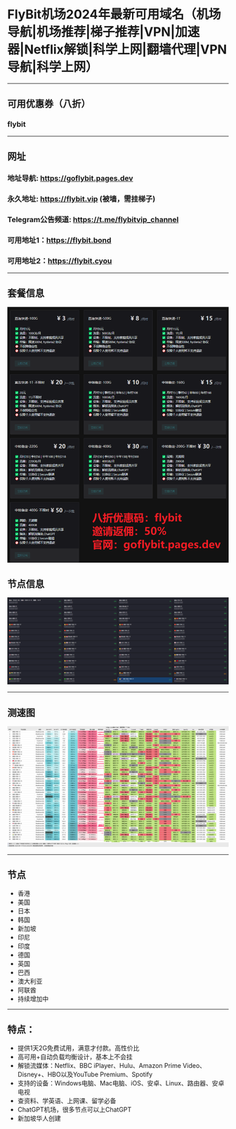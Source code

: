 # FlyBit机场2024年最新可用域名（机场导航|机场推荐|梯子推荐|VPN|加速器|Netflix解锁|科学上网|翻墙代理|VPN导航|科学上网）

---

## 可用优惠券（八折）
### flybit

---

## 网址
### 地址导航: https://goflybit.pages.dev
### 永久地址: https://flybit.vip (被墙，需挂梯子)
### Telegram公告频道: https://t.me/flybitvip_channel
### 可用地址1：https://flybit.bond
### 可用地址2：https://flybit.cyou

---

## 套餐信息
![套餐图](/FlyBit机场套餐.png)

## 节点信息
![节点图](/节点信息.png)

---

## 测速图
![测速图](/测速图202409111820.png)

---

## 节点
* 香港
* 美国
* 日本
* 韩国
* 新加坡
* 印尼
* 印度
* 德国
* 英国
* 巴西
* 澳大利亚
* 阿联酋
* 持续增加中

---

## 特点：

* 提供1天2G免费试用，满意才付款。高性价比
* 高可用+自动负载均衡设计，基本上不会挂
* 解锁流媒体：Netflix、BBC iPlayer、Hulu、Amazon Prime Video、Disney+、HBO以及YouTube Premium、Spotify
* 支持的设备：Windows电脑、Mac电脑、iOS、安卓、Linux、路由器、安卓电视
* 查资料、学英语、上网课、留学必备
* ChatGPT机场，很多节点可以上ChatGPT
* 新加坡华人创建
